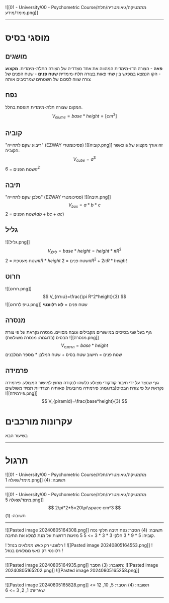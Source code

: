 ![[01 - University/00 - Psychometric Course/מתמטיקה/גיאומטריה/תלת מימד/מידע.png]]
***
# מוסגי בסיס
## מושגים
**פאה** - הצורה הדו-מימדית המהווה את אחד מצדדיה של הצורה התלת-מימדית.
**מקצוע** - הקו הנמצא במפגש בין שתי פאות בצורה תלת-מימדית
**שטח פנים** - שטח הפנים של צורה שווה לסכום של השטחים שמרכיבים אותה
## נפח
המקום שצורה תלת-מימדית תופסת בחלל.
$$
V_{olume}=base * height=[cm^3]
$$
## קוביה
"ריבוע שקם לתחייה" (EZWAY פסיכומטרי)
![[קוביה.png]]
כאשר a זה אורך מקצוע של הקוביה:
$$
V_{cube}=a^3
$$
שטח הפנים = $6a^2$
## תיבה
"מלבן שקם לתחייה" (EZWAY פסיכומטרי)
![[תיבה.png]]
$$
V_{box}=a*b*c
$$
שטח הפנים = $2(ab+bc+ac)$
## גליל
![[גליל.png]]
$$
V_{לילג}=base * height = height * \pi R^2
$$
שטח מעטפת = $2\pi R*height$
שטח פנים = $2\pi R^2+2\pi R*height$
## חרוט
![[חרוט.png]]
$$
V_{טורח}=\frac{\pi R^2*height}{3}
$$
![[טיפ לחרוט.png]]
שטח פנים = **לא רלוונטי**
## מנסרה
גוף בעל שני בסיסים במישורים מקבילים וגובה מסויים.
מנסרה נקראת על פי צורת הבסיס (בדוגמה: מנסרה משולשת)
![[מנסרה.png]]
$$
V_{הרסנמ}=base*height
$$
שטח פנים = חישוב שטח בסיס + שטח המלבן * מספר המלבנים
## פרמידה
גוף שנוצר על ידי חיבור קודקודי מצולע כלשהו לנקודה מחוץ למישור המצולע.
פירמידה נקראת על פי צורת הבסיס(בדוגמה: פירמידה מרובעת)
פאותיה הצדדיות תמיד משולשים
![[פירמידה.png]]
$$
V_{piramid}=\frac{base*height}{3}
$$
# עקרונות מורכבים
בשיעור הבא
***
# תרגול
![[01 - University/00 - Psychometric Course/מתמטיקה/גיאומטריה/תלת מימד/שאלה 1.png]]
תשובה: (4)
***
![[01 - University/00 - Psychometric Course/מתמטיקה/גיאומטריה/תלת מימד/שאלה 5.png]]
$$
2\pi*2*5=20\pi\space cm^3
$$
תשובה: (1)
***
![[Pasted image 20240805164308.png]]
תשובה: (4)
הסבר: נפח תיבה חלקי נפח קוביה: 5 * 9 * 3 חלקי 3 * 3 * 3 => 5 
5 מזיגות דרושות על מנת למלא את התיבה.

! רלוונטי רק כאש ממלאים בנוזל !
![[Pasted image 20240805164553.png]]
! רלוונטי רק כאש ממלאים בנוזל !
***
![[Pasted image 20240805164935.png]]
תשובה: (3)
הסבר: 
![[Pasted image 20240805165202.png]]
![[Pasted image 20240805165258.png]]
***
![[Pasted image 20240805165828.png]]
תשובה: (4)
הסבר: 5, 10, 12 => שאריות: 1, 2, 3 => 6
***
